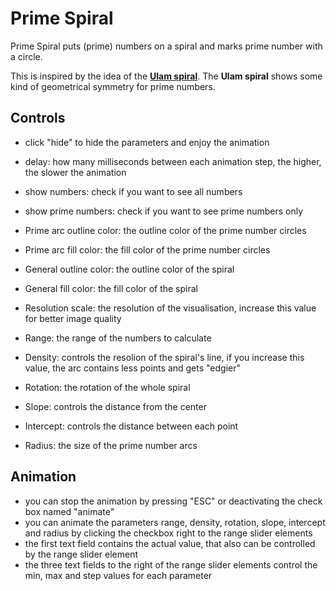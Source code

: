 # Prime Spiral 
Prime Spiral puts (prime) numbers on a spiral and marks prime number with a circle. 

This is inspired by the idea of the **[Ulam spiral](https://de.wikipedia.org/wiki/Ulam-Spirale)**. The **Ulam spiral** shows some kind of geometrical symmetry for prime numbers. 

## Controls

- click "hide" to hide the parameters and enjoy the animation

- delay: how many milliseconds between each animation step, the higher, the slower the animation
- show numbers: check if you want to see all numbers
- show prime numbers: check if you want to see prime numbers only
- Prime arc outline color: the outline color of the prime number circles
- Prime arc fill color: the fill color of the prime number circles
- General outline color: the outline color of the spiral
- General fill color: the fill color of the spiral
- Resolution scale: the resolution of the visualisation, increase this value for better image quality
- Range: the range of the numbers to calculate
- Density: controls the resolion of the spiral's line, if you increase this value, the arc contains less points and gets "edgier"
- Rotation: the rotation of the whole spiral
- Slope: controls the distance from the center
- Intercept: controls the distance between each point
- Radius: the size of the prime number arcs

## Animation
- you can stop the animation by pressing "ESC" or deactivating the check box named "animate"
- you can animate the parameters range, density, rotation, slope, intercept and radius by clicking the checkbox right to the range slider elements
- the first text field contains the actual value, that also can be controlled by the range slider element
- the three text fields to the right of the range slider elements control the min, max and step values for each parameter

